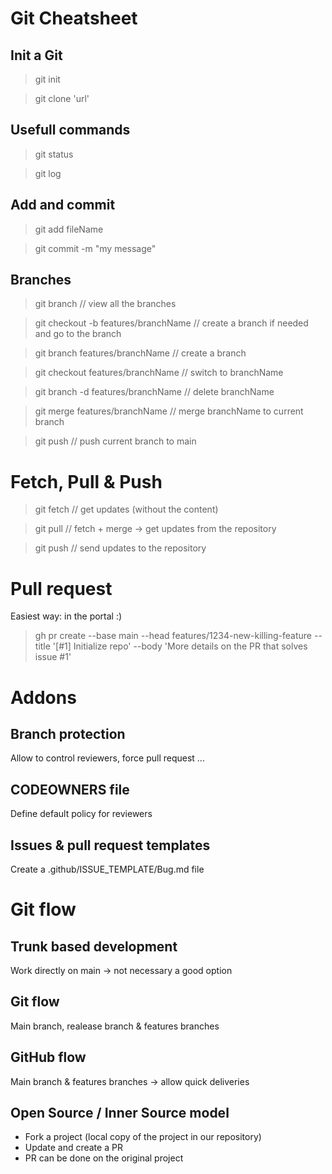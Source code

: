 # Git Cheatsheet

## Init a Git

> git init

> git clone 'url'

## Usefull commands

> git status

> git log

## Add and commit

> git add fileName

> git commit -m "my message"

## Branches

> git branch // view all the branches

> git checkout -b features/branchName // create a branch if needed and go to the branch

> git branch features/branchName // create a branch

> git checkout features/branchName // switch to branchName

> git branch -d features/branchName // delete branchName

> git merge features/branchName // merge branchName to current branch

> git push // push current branch to main

# Fetch, Pull & Push

> git fetch // get updates (without the content)

> git pull // fetch + merge -> get updates from the repository

> git push // send updates to the repository

# Pull request

Easiest way: in the portal :)

> gh pr create --base main --head features/1234-new-killing-feature --title '[#1] Initialize repo' --body 'More details on the PR that solves issue #1'

# Addons

## Branch protection

Allow to control reviewers, force pull request ...

## CODEOWNERS file

Define default policy for reviewers

## Issues & pull request templates

Create a .github/ISSUE_TEMPLATE/Bug.md file

# Git flow

## Trunk based development

Work directly on main -> not necessary a good option

## Git flow

Main branch, realease branch & features branches

## GitHub flow

Main branch & features branches -> allow quick deliveries

## Open Source / Inner Source model

- Fork a project (local copy of the project in our repository)
- Update and create a PR
- PR can be done on the original project


